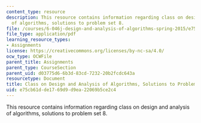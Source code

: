 ```yaml
---
content_type: resource
description: This resource contains information regarding class on design and analysis
  of algorithms, solutions to problem set 8.
file: /courses/6-046j-design-and-analysis-of-algorithms-spring-2015/e75cb61dde1769d9d9ea22069b5ce2c4_MIT6_046JS15_pset8sols.pdf
file_type: application/pdf
learning_resource_types:
- Assignments
license: https://creativecommons.org/licenses/by-nc-sa/4.0/
ocw_type: OCWFile
parent_title: Assignments
parent_type: CourseSection
parent_uid: d03775d6-6b3d-83cd-7232-20b2fcdc643a
resourcetype: Document
title: Class on Design and Analysis of Algorithms, Solutions to Problem Set 8
uid: e75cb61d-de17-69d9-d9ea-22069b5ce2c4
---
```

This resource contains information regarding class on design and analysis of algorithms, solutions to problem set 8.